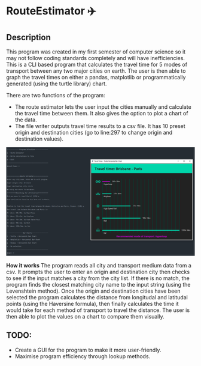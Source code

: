# RouteEstimator :airplane: 

## Description 
This program was created in my first semester of computer science so it may not follow coding standards completely and will have inefficiencies. 
This is a CLI based program that calculates the travel time for 5 modes of transport between any two major cities on earth. 
The user is then able to graph the travel times on either a pandas, matplotlib or programmatically generated (using the turtle library) chart.

There are two functions of the program:
- The route estimator lets the user input the cities manually and calculate the travel time between them.
  It also gives the option to plot a chart of the data.
- The file writer outputs travel time results to a csv file. 
  It has 10 preset origin and destination cities (go to line:297 to change origin and destination values).

![Route Estimator](https://github.com/joet-dev/RouteEstimator/blob/master/hyperlopp.PNG?raw=true)

**How it works**
The program reads all city and transport medium data from a csv. It prompts the user to enter an origin and destination city then checks to see if the input matches a city from the city list. If there is no match, the program finds the closest matching city name to the input string (using the Levenshtein method). Once the origin and destination cities have been selected the program calculates the distance from longitudal and latitudal points (using the Haversine formula), then finally calculates the time it would take for each method of transport to travel the distance. The user is then able to plot the values on a chart to compare them visually. 


## TODO: 
- Create a GUI for the program to make it more user-friendly. 
- Maximise program efficiency through lookup methods. 
